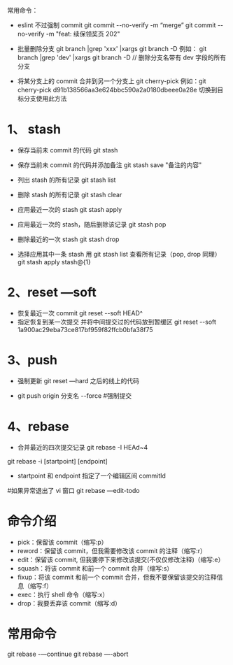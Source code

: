 常用命令：

- eslint 不过强制 commit
  git commit --no-verify -m “merge”
  git commit --no-verify -m "feat: 续保领奖页 202"

- 批量删除分支
  git branch |grep 'xxx' |xargs git branch -D
  例如： git branch |grep 'dev' |xargs git branch -D // 删除分支名带有 dev 字段的所有分支

- 将某分支上的 commit 合并到另一个分支上
  git cherry-pick
  例如：git cherry-pick d91b138566aa3e624bbc590a2a0180dbeee0a28e 切换到目标分支使用此方法

# 1、 stash

- 保存当前未 commit 的代码
  git stash

- 保存当前未 commit 的代码并添加备注
  git stash save "备注的内容"

- 列出 stash 的所有记录
  git stash list

- 删除 stash 的所有记录
  git stash clear

- 应用最近一次的 stash
  git stash apply

- 应用最近一次的 stash，随后删除该记录
  git stash pop

- 删除最近的一次 stash
  git stash drop

- 选择应用其中一条 stash 用 git stash list 查看所有记录（pop, drop 同理）
  git stash apply stash@{1}

# 2、reset —soft

- 恢复最近一次 commit
  git reset --soft HEAD^
- 指定恢复到某一次提交 并将中间提交过的代码放到暂缓区
  git reset --soft 1a900ac29eba73ce817bf959f82ffcb0bfa38f75

# 3、push

- 强制更新 git reset —hard 之后的线上的代码

- git push origin 分支名 --force #强制提交

# 4、rebase

- 合并最近的四次提交记录
  git rebase -I HEAd~4

git rebase -i [startpoint] [endpoint]

- startpoint 和 endpoint 指定了一个编辑区间 commitId

#如果异常退出了 vi 窗口
git rebase —edit-todo

# 命令介绍

- pick：保留该 commit（缩写:p）
- reword：保留该 commit，但我需要修改该 commit 的注释（缩写:r）
- edit：保留该 commit, 但我要停下来修改该提交(不仅仅修改注释)（缩写:e）
- squash：将该 commit 和前一个 commit 合并（缩写:s）
- fixup：将该 commit 和前一个 commit 合并，但我不要保留该提交的注释信息（缩写:f）
- exec：执行 shell 命令（缩写:x）
- drop：我要丢弃该 commit（缩写:d）

# 常用命令

git rebase -—continue
git rebase —-abort
